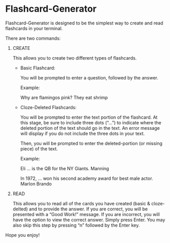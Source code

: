 # Flashcard-Generator

Flashcard-Generator is designed to be the simplest way to create and read flashcards in your terminal. 

There are two commands: 

1) CREATE 

	This allows you to create two different types of flashcards. 


	- Basic Flashcard: 
	
	  You will be prompted to enter a question, followed by the answer.

	  Example:

	  Why are flamingos pink?
	  They eat shrimp


	- Cloze-Deleted Flashcards: 
		
	  You will be prompted to enter the text portion of the flashcard. At this 
 	  stage, be sure to include three dots (“...”) to indicate where the deleted portion of the text 
	  should go in the text. An error message will display if you do not include the three dots in your text. 

	  Then, you will be prompted to enter the deleted-portion (or missing piece) of the text.

	  Example: 

	  Eli ... is the QB for the NY Giants.
	  Manning

	  In 1972, ... won his second academy award for best male actor.
	  Marlon Brando

2) READ

	This allows you to read all of the cards you have created (basic & cloze-delted) and to provide the answer.
	If you are correct, you will be presented with a “Good Work!” message. 
	If you are incorrect, you will have the option to view the correct answer. Simply press Enter. 
	You may also skip this step by pressing “n” followed by the Enter key. 

Hope you enjoy! 

